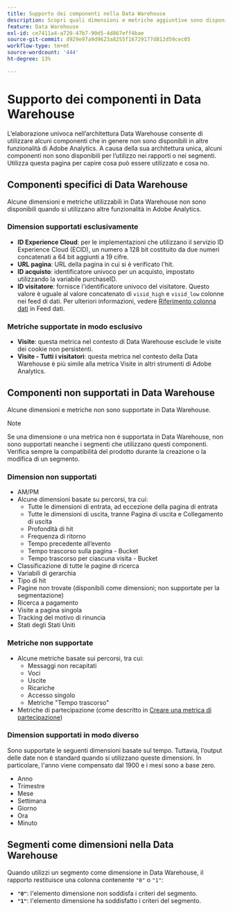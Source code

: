 ```yaml
---
title: Supporto dei componenti nella Data Warehouse
description: Scopri quali dimensioni e metriche aggiuntive sono disponibili in Data Warehouse e cosa non è supportato.
feature: Data Warehouse
exl-id: ce7411a4-a720-47b7-90d5-4d867eff4bae
source-git-commit: d929e97a9d9623a8255f16729177d812d59cec05
workflow-type: tm+mt
source-wordcount: '444'
ht-degree: 13%

---
```


# Supporto dei componenti in Data Warehouse

L’elaborazione univoca nell’architettura Data Warehouse consente di utilizzare alcuni componenti che in genere non sono disponibili in altre funzionalità di Adobe Analytics. A causa della sua architettura unica, alcuni componenti non sono disponibili per l’utilizzo nei rapporti o nei segmenti. Utilizza questa pagina per capire cosa può essere utilizzato e cosa no.

## Componenti specifici di Data Warehouse

Alcune dimensioni e metriche utilizzabili in Data Warehouse non sono disponibili quando si utilizzano altre funzionalità in Adobe Analytics.

### Dimension supportati esclusivamente

* **ID Experience Cloud**: per le implementazioni che utilizzano il servizio ID Experience Cloud (ECID), un numero a 128 bit costituito da due numeri concatenati a 64 bit aggiunti a 19 cifre.
* **URL pagina**: URL della pagina in cui si è verificato l&#39;hit.
* **ID acquisto**: identificatore univoco per un acquisto, impostato utilizzando la variabile purchaseID.
* **ID visitatore**: fornisce l&#39;identificatore univoco del visitatore. Questo valore è uguale al valore concatenato di `visid_high` e `visid_low` colonne nei feed di dati. Per ulteriori informazioni, vedere [Riferimento colonna dati](../analytics-data-feed/c-df-contents/datafeeds-reference.md) in Feed dati.

### Metriche supportate in modo esclusivo

* **Visite**: questa metrica nel contesto di Data Warehouse esclude le visite dei cookie non persistenti.
* **Visite - Tutti i visitatori**: questa metrica nel contesto della Data Warehouse è più simile alla metrica Visite in altri strumenti di Adobe Analytics.

## Componenti non supportati in Data Warehouse

Alcune dimensioni e metriche non sono supportate in Data Warehouse.

>[!NOTE]
>
>Se una dimensione o una metrica non è supportata in Data Warehouse, non sono supportati neanche i segmenti che utilizzano questi componenti. Verifica sempre la compatibilità del prodotto durante la creazione o la modifica di un segmento.

### Dimension non supportati

* AM/PM
* Alcune dimensioni basate su percorsi, tra cui:
   * Tutte le dimensioni di entrata, ad eccezione della pagina di entrata
   * Tutte le dimensioni di uscita, tranne Pagina di uscita e Collegamento di uscita
   * Profondità di hit
   * Frequenza di ritorno
   * Tempo precedente all’evento
   * Tempo trascorso sulla pagina - Bucket
   * Tempo trascorso per ciascuna visita - Bucket
* Classificazione di tutte le pagine di ricerca
* Variabili di gerarchia
* Tipo di hit
* Pagine non trovate (disponibili come dimensioni; non supportate per la segmentazione)
* Ricerca a pagamento
* Visite a pagina singola
* Tracking del motivo di rinuncia
* Stati degli Stati Uniti

### Metriche non supportate

* Alcune metriche basate sui percorsi, tra cui:
   * Messaggi non recapitati
   * Voci
   * Uscite
   * Ricariche
   * Accesso singolo
   * Metriche &quot;Tempo trascorso&quot;
* Metriche di partecipazione (come descritto in [Creare una metrica di partecipazione](/help/components/c-calcmetrics/c-workflow/cm-workflow/c-build-metrics/participation-metric.md))

### Dimension supportati in modo diverso

Sono supportate le seguenti dimensioni basate sul tempo. Tuttavia, l’output delle date non è standard quando si utilizzano queste dimensioni. In particolare, l&#39;anno viene compensato dal 1900 e i mesi sono a base zero.

* Anno
* Trimestre
* Mese
* Settimana
* Giorno
* Ora
* Minuto

## Segmenti come dimensioni nella Data Warehouse

Quando utilizzi un segmento come dimensione in Data Warehouse, il rapporto restituisce una colonna contenente `"0"` o `"1"`:

* **`"0"`**: l&#39;elemento dimensione non soddisfa i criteri del segmento.
* **`"1"`**: l&#39;elemento dimensione ha soddisfatto i criteri del segmento.
